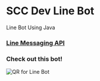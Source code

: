 # SCC Dev Line Bot
Line Bot Using Java

### [Line Messaging API](https://developers.line.biz/en/docs/messaging-api/overview/)

### Check out this bot!
![QR for Line Bot](https://i.ibb.co/3NpDhXb/qr.png)
